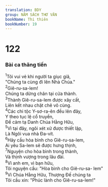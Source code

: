 ```yaml
---
translation: BDY
group: NĂM SÁCH THƠ VĂN
bookName: Thi thiên 
bookNumber: 19
---
```


<div class="title"><h1>122</h1><h3>Bài ca thăng tiến</h3></div>
<span class="verse thi_122_1"><sup>1</sup>Tôi vui vẻ khi người ta giục giã,<br/>&#34;Chúng ta cùng đi lên Nhà Chúa.&#34;<br/></span>
<span class="verse thi_122_2"><sup>2</sup>Giê-ru-sa-lem!<br/>Chúng ta dừng chân tại cửa thành.<br/></span>
<span class="verse thi_122_3"><sup>3</sup>Thành Giê-ru-sa-lem được xây cất,<br/>Liên kết nhau chặt chẽ vô cùng.<br/></span>
<span class="verse thi_122_4"><sup>4</sup>Các chi tộc Y-sơ-ra-ên đều lên đây,<br/>Y theo tục lệ cổ truyền,<br/>Để cảm tạ Danh Chúa Hằng Hữu,<br/></span>
<span class="verse thi_122_5"><sup>5</sup>Vì tại đây, ngôi xét xử được thiết lập,<br/>Là Ngôi vua nhà Đa-vít.<br/></span>
<span class="verse thi_122_6"><sup>6</sup>Hãy cầu hòa bình cho Giê-ru-sa-lem,<br/>Ai yêu Sa-lem sẽ được hưng thịnh,<br/></span>
<span class="verse thi_122_7"><sup>7</sup>Nguyện cho hòa bình trong thành,<br/>Và thịnh vượng trong lâu đài.<br/></span>
<span class="verse thi_122_8"><sup>8</sup>Vì anh em, vì bạn hữu,<br/>Tôi nguyện cầu: &#34;Hòa bình cho Giê-ru-sa- lem&#34;<br/></span>
<span class="verse thi_122_9"><sup>9</sup>Vì Chúa Hằng Hữu, Thượng Đế chúng ta<br/>Tôi cầu xin: &#34;Phúc lành cho Giê-ru-sa-lem!&#34;</span>
